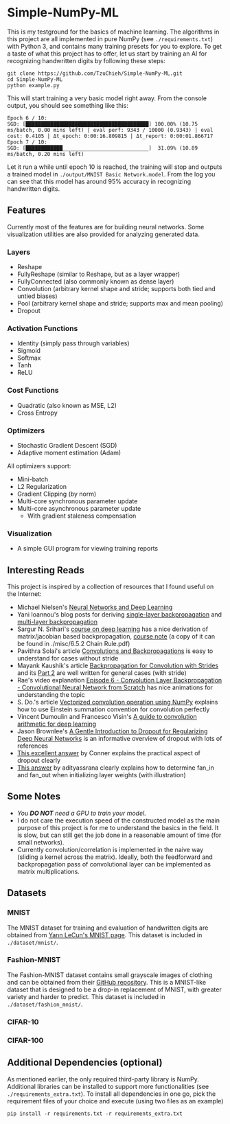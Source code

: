 # Simple-NumPy-ML

This is my testground for the basics of machine learning. The algorithms in this project are all implemented in pure NumPy (see `./requirements.txt`) with Python 3, and contains many training presets for you to explore. To get a taste of what this project has to offer, let us start by training an AI for recognizing handwritten digits by following these steps:

```Shell
git clone https://github.com/TzuChieh/Simple-NumPy-ML.git
cd Simple-NumPy-ML
python example.py
```

This will start training a very basic model right away. From the console output, you should see something like this:

```Shell
Epoch 6 / 10:
SGD: [████████████████████████████████████████] 100.00% (10.75 ms/batch, 0.00 mins left) | eval perf: 9343 / 10000 (0.9343) | eval cost: 0.4105 | Δt_epoch: 0:00:16.809815 | Δt_report: 0:00:01.866717
Epoch 7 / 10:
SGD: [████████████____________________________]  31.09% (10.89 ms/batch, 0.20 mins left)
```

Let it run a while until epoch 10 is reached, the training will stop and outputs a trained model in `./output/MNIST Basic Network.model`. From the log you can see that this model has around 95% accuracy in recognizing handwritten digits.

## Features

Currently most of the features are for building neural networks. Some visualization utilities are also provided for analyzing generated data.

### Layers

* Reshape
* FullyReshape (similar to Reshape, but as a layer wrapper)
* FullyConnected (also commonly known as dense layer)
* Convolution (arbitrary kernel shape and stride; supports both tied and untied biases)
* Pool (arbitrary kernel shape and stride; supports max and mean pooling)
* Dropout

### Activation Functions

* Identity (simply pass through variables)
* Sigmoid
* Softmax
* Tanh
* ReLU

### Cost Functions

* Quadratic (also known as MSE, L2)
* Cross Entropy

### Optimizers

* Stochastic Gradient Descent (SGD)
* Adaptive moment estimation (Adam)

All optimizers support:

* Mini-batch
* L2 Regularization
* Gradient Clipping (by norm)
* Multi-core synchronous parameter update
* Multi-core asynchronous parameter update
  - With gradient staleness compensation

### Visualization

* A simple GUI program for viewing training reports

## Interesting Reads

This project is inspired by a collection of resources that I found useful on the Internet:

* Michael Nielsen's [Neural Networks and Deep Learning](http://neuralnetworksanddeeplearning.com/)
* Yani Ioannou's blog posts for deriving [single-layer backpropagation](https://blog.yani.ai/deltarule/) and [multi-layer backpropagation](https://blog.yani.ai/backpropagation/)
* Sargur N. Srihari's [course on deep learning](https://cedar.buffalo.edu/~srihari/CSE676/) has a nice derivation of matrix/jacobian based backpropagation, [course note](https://cedar.buffalo.edu/~srihari/CSE676/6.5.2%20Chain%20Rule.pdf) (a copy of it can be found in ./misc/6.5.2 Chain Rule.pdf)
* Pavithra Solai's article [Convolutions and Backpropagations](https://pavisj.medium.com/convolutions-and-backpropagations-46026a8f5d2c) is easy to understand for cases without stride
* Mayank Kaushik's article [Backpropagation for Convolution with Strides](https://medium.com/@mayank.utexas/backpropagation-for-convolution-with-strides-8137e4fc2710) and its [Part 2](https://medium.com/@mayank.utexas/backpropagation-for-convolution-with-strides-fb2f2efc4faa) are well written for general cases (with stride)
* Rae's video explanation [Episode 6 - Convolution Layer Backpropagation - Convolutional Neural Network from Scratch](https://www.youtube.com/watch?v=njlyOAiK_yE) has nice animations for understanding the topic
* S. Do.'s article [Vectorized convolution operation using NumPy](https://medium.com/latinxinai/vectorized-convolution-operation-using-numpy-b122fd52fba3) explains how to use Einstein summation convention for convolution perfectly
* Vincent Dumoulin and Francesco Visin's [A guide to convolution arithmetic for deep learning](https://arxiv.org/abs/1603.07285)
* Jason Brownlee's [A Gentle Introduction to Dropout for Regularizing Deep Neural Networks](https://machinelearningmastery.com/dropout-for-regularizing-deep-neural-networks/) is an informative overview of dropout with lots of references
* [This excellent answer](https://datascience.stackexchange.com/questions/117082/how-can-i-implement-dropout-in-scikit-learn/117083#117083) by Conner explains the practical aspect of dropout clearly
* [This answer](https://stackoverflow.com/questions/42670274/how-to-calculate-fan-in-and-fan-out-in-xavier-initialization-for-neural-networks) by adityassrana clearly explains how to determine fan_in and fan_out when initializing layer weights (with illustration)

## Some Notes

* *You **DO NOT** need a GPU to train your model.*
* I do not care the execution speed of the constructed model as the main purpose of this project is for me to understand the basics in the field. It is slow, but can still get the job done in a reasonable amount of time (for small networks).
* Currently convolution/correlation is implemented in the naive way (sliding a kernel across the matrix). Ideally, both the feedforward and backpropagation pass of convolutional layer can be implemented as matrix multiplications.

## Datasets

### MNIST

The MNIST dataset for training and evaluation of handwritten digits are obtained from [Yann LeCun's MNIST page](http://yann.lecun.com/exdb/mnist/). This dataset is included in `./dataset/mnist/`.

### Fashion-MNIST

The Fashion-MNIST dataset contains small grayscale images of clothing and can be obtained from their [GitHub repository](https://github.com/zalandoresearch/fashion-mnist). This is a MNIST-like dataset that is designed to be a drop-in replacement of MNIST, with greater variety and harder to predict. This dataset is included in `./dataset/fashion_mnist/`.

### CIFAR-10

### CIFAR-100

## Additional Dependencies (optional)

As mentioned earlier, the only required third-party library is NumPy. Additional libraries can be installed to support more functionalities (see `./requirements_extra.txt`). To install all dependencies in one go, pick the requirement files of your choice and execute (using two files as an example)

```Shell
pip install -r requirements.txt -r requirements_extra.txt
```
